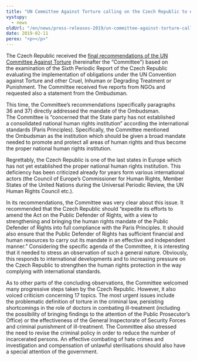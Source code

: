 ```yaml
---
title: "UN Committee Against Torture calling on the Czech Republic to establish the national human rights institution by increasing powers of the Ombudsman"
vystupy:
  - news
oldUrl: "/en/news/press-releases-2019/un-committee-against-torture-calling-on-the-czech-republic-to-establish-the-national-human-rights-in/"
date: 2019-02-11
perex: "<p></p>"
---
```


<!-- imported from the old website -->

<p>The Czech Republic received the <a href="https://tbinternet.ohchr.org/_layouts/treatybodyexternal/Download.aspx?symbolno=CAT%2FC%2FCZE%2FCO%2F6&amp;Lang=en" target="_blank">final recommendations of the UN Committee Against Torture</a> (hereinafter the “Committee”) based on the examination of the Sixth Periodic Report of the Czech Republic evaluating the implementation of obligations under the UN Convention against Torture and other Cruel, Inhuman or Degrading Treatment or Punishment. The Committee received five reports from NGOs and requested also a statement from the Ombudsman. </p> <p>This time, the Committee’s recommendations (specifically paragraphs 36 and 37) directly addressed the mandate of the Ombudsman. The Committee is “concerned that the State party has not established a consolidated national human rights institution” according the international standards (Paris Principles). Specifically, the Committee mentioned the Ombudsman as the institution which should be given a broad mandate needed to promote and protect all areas of human rights and thus become the proper national human rights institution. </p> <p>Regrettably, the Czech Republic is one of the last states in Europe which has not yet established the proper national human rights institution. This deficiency has been criticized already for years form various international actors (the Council of Europe’s Commissioner for Human Rights, Member States of the United Nations during the Universal Periodic Review, the UN Human Rights Council etc.). </p> <p>In its recommendations, the Committee was very clear about this issue. It recommended that the Czech Republic should “expedite its efforts to amend the Act on the Public Defender of Rights, with a view to strengthening and bringing the human rights mandate of the Public Defender of Rights into full compliance with the Paris Principles. It should also ensure that the Public Defender of Rights has sufficient financial and human resources to carry out its mandate in an effective and independent manner.” Considering the specific agenda of the Committee, it is interesting that it needed to stress an observation of such a general nature. Obviously, this responds to international developments and to increasing pressure on the Czech Republic to strengthen the human rights protection in the way complying with international standards. </p><p> As to other parts of the concluding observations, the Committee welcomed many progressive steps taken by the Czech Republic. However, it also voiced criticism concerning 17 topics. The most urgent issues include the problematic definition of torture in the criminal law, persisting shortcomings in the role of doctors in combating ill-treatment (including the possibility of bringing findings to the attention of the Public Prosecutor’s Office) or the effectiveness of the General Inspectorate of Security Forces and criminal punishment of ill-treatment. The Committee also stressed the need to revise the criminal policy in order to reduce the number of incarcerated persons. An effective combating of hate crimes and investigation and compensation of unlawful sterilisations should also have a special attention of the government.</p>
